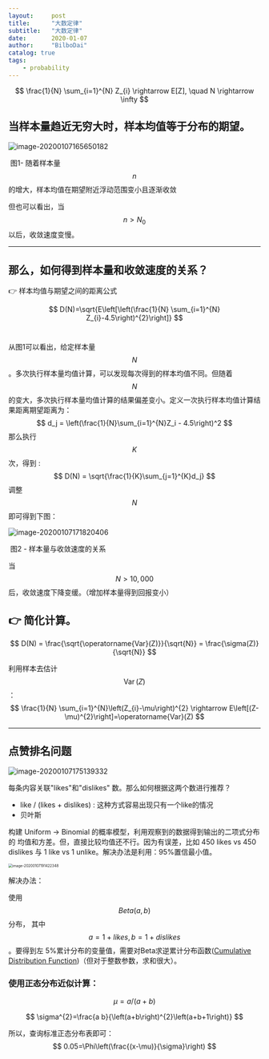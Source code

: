 ```yaml
---
layout:     post
title:      "大数定律"
subtitle:   "大数定律"
date:       2020-01-07
author:     "BilboDai"
catalog: true
tags:
    - probability
---
```


$$
\frac{1}{N} \sum_{i=1}^{N} Z_{i} \rightarrow E[Z], \quad N \rightarrow \infty
$$

## 当样本量趋近无穷大时，样本均值等于分布的期望。

![image-20200107165650182](https://tva1.sinaimg.cn/large/006tNbRwly1gao3os368yj319o0p2whj.jpg)

​			图1- 随着样本量 $$n$$  的增大，样本均值在期望附近浮动范围变小且逐渐收敛

但也可以看出，当 $$n \gt N_0$$  以后，收敛速度变慢。

------

## 那么，如何得到样本量和收敛速度的关系？

👉 样本均值与期望之间的距离公式


$$
D(N)=\sqrt{E\left[\left(\frac{1}{N} \sum_{i=1}^{N} Z_{i}-4.5\right)^{2}\right]}
$$
​	

从图1可以看出，给定样本量 $$N$$  。多次执行样本量均值计算，可以发现每次得到的样本均值不同。但随着 $$N$$ 的变大，多次执行样本量均值计算的结果偏差变小。定义一次执行样本均值计算结果距离期望距离为：
$$
d_j = \left(\frac{1}{N}\sum_{i=1}^{N}Z_i - 4.5\right)^2
$$
那么执行 $$K $$ 次，得到 :
$$
D(N) = \sqrt{\frac{1}{K}\sum_{j=1}^{K}d_j}
$$
调整 $$ N $$ 即可得到下图：

![image-20200107171820406](https://tva1.sinaimg.cn/large/006tNbRwly1gao4b5ef94j31aw0ny766.jpg)

​	              							图2 - 样本量与收敛速度的关系



当 $$ N > 10,000 $$ 后，收敛速度下降变缓。（增加样本量得到回报变小）

## 👉 简化计算。

$$
D(N) = \frac{\sqrt{\operatorname{Var}(Z)}}{\sqrt{N}} = \frac{\sigma(Z)}{\sqrt{N}}
$$

利用样本去估计 $$ \operatorname{Var}(Z) $$ ：
$$
\frac{1}{N} \sum_{i=1}^{N}\left(Z_{i}-\mu\right)^{2} \rightarrow E\left[(Z-\mu)^{2}\right]=\operatorname{Var}(Z)
$$

------

## 点赞排名问题

![image-20200107175139332](https://tva1.sinaimg.cn/large/006tNbRwly1gao59u3mloj311i0dyjtb.jpg)

每条内容关联"likes"和"dislikes" 数。那么如何根据这两个数进行推荐？



- like / (likes + dislikes) : 这种方式容易出现只有一个like的情况
- 贝叶斯

构建 Uniform -> Binomial 的概率模型，利用观察到的数据得到输出的二项式分布的 均值和方差。但，直接比较均值还不行。因为有误差，比如 450 likes vs 450 dislikes 与 1 like vs 1 unlike。解决办法是利用：95%置信最小值。

<img src="https://tva1.sinaimg.cn/large/006tNbRwly1gao7nuzfftj30y40oujtp.jpg" alt="image-20200107191422348" style="zoom:50%;" />

解决办法：

使用 $$ Beta(a,b) $$ 分布， 其中 $$a = 1+ likes, b = 1+dislikes$$ 。要得到左 5%累计分布的变量值，需要对Beta求逆累计分布函数([Cumulative Distribution Function](https://en.wikipedia.org/wiki/Cumulative_Distribution_Function))（但对于整数参数，求和很大）。

### 使用正态分布近似计算：

$$
\mu=a /\left(a+b\right)
$$

$$
\sigma^{2}=\frac{a b}{\left(a+b\right)^{2}\left(a+b+1\right)}
$$

所以，查询标准正态分布表即可：
$$
0.05=\Phi\left(\frac{(x-\mu)}{\sigma}\right)
$$
